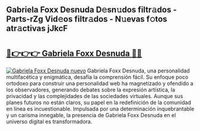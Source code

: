 ## Gabriela Foxx Desnuda D𝚎sn𝚞dos filtr𝚊dos - Parts-rZg Vid𝚎os filtr𝚊dos - N𝚞evas f𝚘tos atr𝚊ctivas jJkcF

# <h2><a href="http://mb47euh.tromn.icu/?c=Gabriela+Foxx+Desnuda">🔗👉👉👉 Gabriela Foxx Desnuda 🔗🔗</a></h2>

[![Gabriela Foxx Desnuda nuevo](https://i.imgur.com/pEAQMta.gif)](http://mb47euh.tromn.icu/?c=Gabriela+Foxx+Desnuda)
Gabriela Foxx Desnuda, una personalidad multifacética y enigmática, desafía la comprensión fácil. Su enfoque poco ortodoxo para construir una personalidad web ha magnetizado y ofendido a los observadores, generando debates sobre la expresión artística, la privacidad y las complejidades de las sociedades virtuales. Aunque sus planes futuros no están claros, su papel en la redefinición de la comunidad en línea es incuestionable. Impulsada por una determinación inquebrantable y un carisma innegable, la presencia de Gabriela Foxx Desnuda en el universo digital es transformadora.

